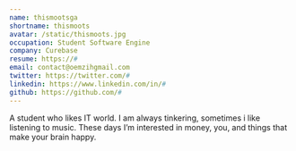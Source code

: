 ```yaml
---
name: thismootsga
shortname: thismoots
avatar: /static/thismoots.jpg
occupation: Student Software Engine
company: Curebase
resume: https://#
email: contact@oemzihgmail.com
twitter: https://twitter.com/#
linkedin: https://www.linkedin.com/in/#
github: https://github.com/#
---
```


A student who likes IT world. I am always tinkering, sometimes i like listening to music. These days I’m interested in money, you, and things that make your brain happy.
